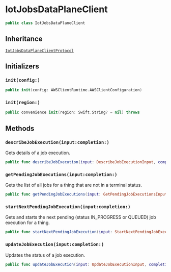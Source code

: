 # IotJobsDataPlaneClient

``` swift
public class IotJobsDataPlaneClient 
```

## Inheritance

[`IotJobsDataPlaneClientProtocol`](/aws-sdk-swift/reference/0.x/AWSIoTJobsDataPlane/IotJobsDataPlaneClientProtocol)

## Initializers

### `init(config:)`

``` swift
public init(config: AWSClientRuntime.AWSClientConfiguration) 
```

### `init(region:)`

``` swift
public convenience init(region: Swift.String? = nil) throws 
```

## Methods

### `describeJobExecution(input:completion:)`

Gets details of a job execution.

``` swift
public func describeJobExecution(input: DescribeJobExecutionInput, completion: @escaping (ClientRuntime.SdkResult<DescribeJobExecutionOutputResponse, DescribeJobExecutionOutputError>) -> Void)
```

### `getPendingJobExecutions(input:completion:)`

Gets the list of all jobs for a thing that are not in a terminal status.

``` swift
public func getPendingJobExecutions(input: GetPendingJobExecutionsInput, completion: @escaping (ClientRuntime.SdkResult<GetPendingJobExecutionsOutputResponse, GetPendingJobExecutionsOutputError>) -> Void)
```

### `startNextPendingJobExecution(input:completion:)`

Gets and starts the next pending (status IN\_PROGRESS or QUEUED) job execution for a thing.

``` swift
public func startNextPendingJobExecution(input: StartNextPendingJobExecutionInput, completion: @escaping (ClientRuntime.SdkResult<StartNextPendingJobExecutionOutputResponse, StartNextPendingJobExecutionOutputError>) -> Void)
```

### `updateJobExecution(input:completion:)`

Updates the status of a job execution.

``` swift
public func updateJobExecution(input: UpdateJobExecutionInput, completion: @escaping (ClientRuntime.SdkResult<UpdateJobExecutionOutputResponse, UpdateJobExecutionOutputError>) -> Void)
```
